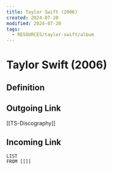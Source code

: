 ```yaml
---
title: Taylor Swift (2006)
created: 2024-07-20
modified: 2024-07-20
tags:
  - RESOURCES/taylor-swift/album
---
```

# Taylor Swift (2006)
## Definition

## Outgoing Link
[[TS-Discography]]
## Incoming Link
```dataview
LIST
FROM [[]]
```
